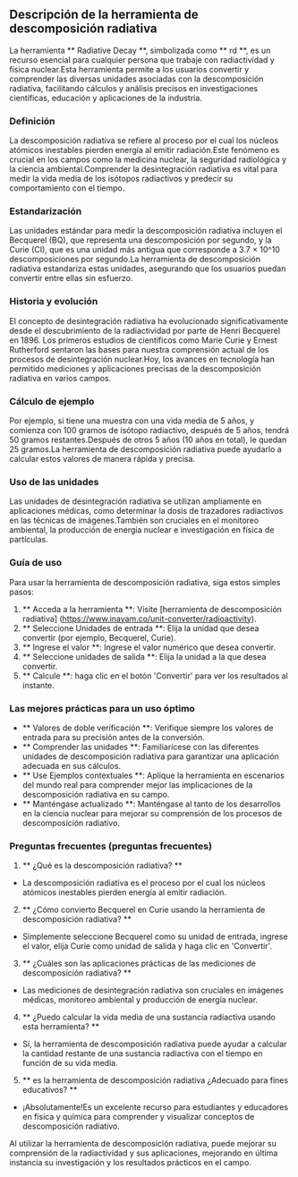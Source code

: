 ## Descripción de la herramienta de descomposición radiativa

La herramienta ** Radiative Decay **, simbolizada como ** rd **, es un recurso esencial para cualquier persona que trabaje con radiactividad y física nuclear.Esta herramienta permite a los usuarios convertir y comprender las diversas unidades asociadas con la descomposición radiativa, facilitando cálculos y análisis precisos en investigaciones científicas, educación y aplicaciones de la industria.

### Definición

La descomposición radiativa se refiere al proceso por el cual los núcleos atómicos inestables pierden energía al emitir radiación.Este fenómeno es crucial en los campos como la medicina nuclear, la seguridad radiológica y la ciencia ambiental.Comprender la desintegración radiativa es vital para medir la vida media de los isótopos radiactivos y predecir su comportamiento con el tiempo.

### Estandarización

Las unidades estándar para medir la descomposición radiativa incluyen el Becquerel (BQ), que representa una descomposición por segundo, y la Curie (CI), que es una unidad más antigua que corresponde a 3.7 × 10^10 descomposiciones por segundo.La herramienta de descomposición radiativa estandariza estas unidades, asegurando que los usuarios puedan convertir entre ellas sin esfuerzo.

### Historia y evolución

El concepto de desintegración radiativa ha evolucionado significativamente desde el descubrimiento de la radiactividad por parte de Henri Becquerel en 1896. Los primeros estudios de científicos como Marie Curie y Ernest Rutherford sentaron las bases para nuestra comprensión actual de los procesos de desintegración nuclear.Hoy, los avances en tecnología han permitido mediciones y aplicaciones precisas de la descomposición radiativa en varios campos.

### Cálculo de ejemplo

Por ejemplo, si tiene una muestra con una vida media de 5 años, y comienza con 100 gramos de isótopo radiactivo, después de 5 años, tendrá 50 gramos restantes.Después de otros 5 años (10 años en total), le quedan 25 gramos.La herramienta de descomposición radiativa puede ayudarlo a calcular estos valores de manera rápida y precisa.

### Uso de las unidades

Las unidades de desintegración radiativa se utilizan ampliamente en aplicaciones médicas, como determinar la dosis de trazadores radiactivos en las técnicas de imágenes.También son cruciales en el monitoreo ambiental, la producción de energía nuclear e investigación en física de partículas.

### Guía de uso

Para usar la herramienta de descomposición radiativa, siga estos simples pasos:

1. ** Acceda a la herramienta **: Visite [herramienta de descomposición radiativa] (https://www.inayam.co/unit-converter/radioactivity).
2. ** Seleccione Unidades de entrada **: Elija la unidad que desea convertir (por ejemplo, Becquerel, Curie).
3. ** Ingrese el valor **: Ingrese el valor numérico que desea convertir.
4. ** Seleccione unidades de salida **: Elija la unidad a la que desea convertir.
5. ** Calcule **: haga clic en el botón 'Convertir' para ver los resultados al instante.

### Las mejores prácticas para un uso óptimo

- ** Valores de doble verificación **: Verifique siempre los valores de entrada para su precisión antes de la conversión.
- ** Comprender las unidades **: Familiarícese con las diferentes unidades de descomposición radiativa para garantizar una aplicación adecuada en sus cálculos.
- ** Use Ejemplos contextuales **: Aplique la herramienta en escenarios del mundo real para comprender mejor las implicaciones de la descomposición radiativa en su campo.
- ** Manténgase actualizado **: Manténgase al tanto de los desarrollos en la ciencia nuclear para mejorar su comprensión de los procesos de descomposición radiativo.

### Preguntas frecuentes (preguntas frecuentes)

1. ** ¿Qué es la descomposición radiativa? **
- La descomposición radiativa es el proceso por el cual los núcleos atómicos inestables pierden energía al emitir radiación.

2. ** ¿Cómo convierto Becquerel en Curie usando la herramienta de descomposición radiativa? **
- Simplemente seleccione Becquerel como su unidad de entrada, ingrese el valor, elija Curie como unidad de salida y haga clic en 'Convertir'.

3. ** ¿Cuáles son las aplicaciones prácticas de las mediciones de descomposición radiativa? **
- Las mediciones de desintegración radiativa son cruciales en imágenes médicas, monitoreo ambiental y producción de energía nuclear.

4. ** ¿Puedo calcular la vida media de una sustancia radiactiva usando esta herramienta? **
- Sí, la herramienta de descomposición radiativa puede ayudar a calcular la cantidad restante de una sustancia radiactiva con el tiempo en función de su vida media.

5. ** es la herramienta de descomposición radiativa ¿Adecuado para fines educativos? **
- ¡Absolutamente!Es un excelente recurso para estudiantes y educadores en física y química para comprender y visualizar conceptos de descomposición radiativo.

Al utilizar la herramienta de descomposición radiativa, puede mejorar su comprensión de la radiactividad y sus aplicaciones, mejorando en última instancia su investigación y los resultados prácticos en el campo.